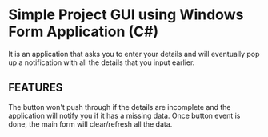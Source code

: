 # Simple Project GUI using Windows Form Application (C#)

It is an application that asks you to enter your details and will eventually pop up a notification with all the details that you input earlier.

## FEATURES

The button won't push through if the details are incomplete and the application will notify you if it has a missing data. 
Once button event is done, the main form will clear/refresh all the data.
